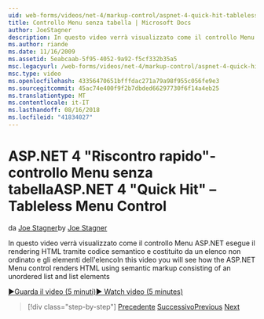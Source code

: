 ```yaml
---
uid: web-forms/videos/net-4/markup-control/aspnet-4-quick-hit-tableless-menu-control
title: Controllo Menu senza tabella | Microsoft Docs
author: JoeStagner
description: In questo video verrà visualizzato come il controllo Menu ASP.NET esegue il rendering HTML tramite codice semantico e costituito da un elenco non ordinato e gli elementi dell'elenco
ms.author: riande
ms.date: 11/16/2009
ms.assetid: 5eabcaab-5f95-4052-9a92-f5cf332b35a5
msc.legacyurl: /web-forms/videos/net-4/markup-control/aspnet-4-quick-hit-tableless-menu-control
msc.type: video
ms.openlocfilehash: 43356470651bfffdac271a79a98f955c056fe9e3
ms.sourcegitcommit: 45ac74e400f9f2b7dbded66297730f6f14a4eb25
ms.translationtype: MT
ms.contentlocale: it-IT
ms.lasthandoff: 08/16/2018
ms.locfileid: "41834027"
---
```

<a name="aspnet-4-quick-hit--tableless-menu-control"></a><span data-ttu-id="13d18-103">ASP.NET 4 "Riscontro rapido"-controllo Menu senza tabella</span><span class="sxs-lookup"><span data-stu-id="13d18-103">ASP.NET 4 "Quick Hit" – Tableless Menu Control</span></span>
====================
<span data-ttu-id="13d18-104">da [Joe Stagner](https://github.com/JoeStagner)</span><span class="sxs-lookup"><span data-stu-id="13d18-104">by [Joe Stagner](https://github.com/JoeStagner)</span></span>

<span data-ttu-id="13d18-105">In questo video verrà visualizzato come il controllo Menu ASP.NET esegue il rendering HTML tramite codice semantico e costituito da un elenco non ordinato e gli elementi dell'elenco</span><span class="sxs-lookup"><span data-stu-id="13d18-105">In this video you will see how the ASP.NET Menu control renders HTML using semantic markup consisting of an unordered list and list elements</span></span> 

[<span data-ttu-id="13d18-106">&#9654;Guarda il video (5 minuti)</span><span class="sxs-lookup"><span data-stu-id="13d18-106">&#9654; Watch video (5 minutes)</span></span>](https://channel9.msdn.com/Blogs/ASP-NET-Site-Videos/aspnet-4-quick-hit-tableless-menu-control)

> [!div class="step-by-step"]
> <span data-ttu-id="13d18-107">[Precedente](aspnet-4-quick-hit-table-free-templated-controls.md)
> [Successivo](aspnet-4-quick-hit-hidden-field-divs.md)</span><span class="sxs-lookup"><span data-stu-id="13d18-107">[Previous](aspnet-4-quick-hit-table-free-templated-controls.md)
[Next](aspnet-4-quick-hit-hidden-field-divs.md)</span></span>
